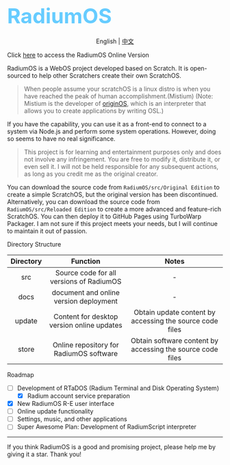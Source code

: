 # <font color="#66ccff" size="36">RadiumOS</font>

<div style="text-align:center">

English | [中文](https://github.com/LanwyWriteXU/RadiumOS/blob/main/README.md)

</div>

Click [here](https://lanwywritexu.github.io/RadiumOS/webos/lasted) to access the RadiumOS Online Version

RadiumOS is a WebOS project developed based on Scratch. It is open-sourced to help other Scratchers create their own ScratchOS.

> When people assume your scratchOS is a linux distro is when you have reached the peak of human accomplishment.(Mistium)
> (Note: Mistium is the developer of [originOS](https://github.com/Mistium/Origin-OS), which is an interpreter that allows you to create applications by writing OSL.)

If you have the capability, you can use it as a front-end to connect to a system via Node.js and perform some system operations. However, doing so seems to have no real significance.

> This project is for learning and entertainment purposes only and does not involve any infringement. You are free to modify it, distribute it, or even sell it. I will not be held responsible for any subsequent actions, as long as you credit me as the original creator.

You can download the source code from `RadiumOS/src/Original Edition` to create a simple ScratchOS, but the original version has been discontinued. Alternatively, you can download the source code from `RadiumOS/src/Reloaded Edition` to create a more advanced and feature-rich ScratchOS. You can then deploy it to GitHub Pages using TurboWarp Packager. I am not sure if this project meets your needs, but I will continue to maintain it out of passion.

Directory Structure

|Directory|Function|Notes|
|:-:|:-:|:-:|
|src|Source code for all versions of RadiumOS|-|
|docs|document and online version deployment|-|
|update|Content for desktop version online updates|Obtain update content by accessing the source code files|
|store|Online repository for RadiumOS software|Obtain software content by accessing the source code files|	

Roadmap

- [ ] Development of RTaDOS (Radium Terminal and Disk Operating System)
  - [x] Radium account service preparation
- [x] New RadiumOS R-E user interface
- [ ] Online update functionality
- [ ] Settings, music, and other applications
- [ ] Super Awesome Plan: Development of RadiumScript interpreter

***

<div style="text-aglin:center">If you think RadiumOS is a good and promising project, please help me by giving it a star. Thank you!</div>